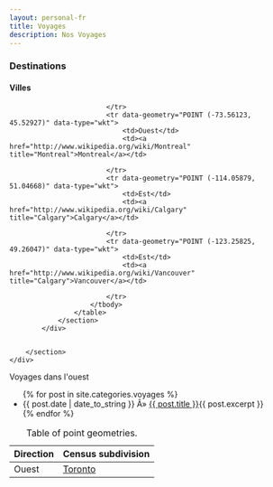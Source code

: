 ```yaml
---  
layout: personal-fr  
title: Voyages 
description: Nos Voyages  
---  
```


<div id="mygeomap" class="wb-geomap position"	data-wb-geomap='{
		"tables": [{
			"id": "cities",
			"zoom": true,
			"tab": false,
			"popups": true,
			"visible": true,
			"popupsInfo": {
				"id": "citiesPopup",
				"height": 200,
				"width": 300,
				"close": true,
				"content": "<div style=\"white-space:nowrap;\"><p><strong>Census subdivision: </strong>_Census subdivision<div><a href=\"#\" class=\"button\" role=\"button\" title=\"Zoom to city\" aria-label=\"Zoom to city\" onclick=\"wb.doc.zoomFeature()\">Zoom to city</a></div></div>"
			},
			"style": {
				"type": "rule",
				"rule": [
				{
					"field": "Direction",
					"value": ["Ouest"],
					"filter": "EQUAL_TO",
					"init": {
						"strokeColor": "#0083f5",
						"fillColor": "#57a8f0",
						"pointRadius": 8,
						"fillOpacity": 0.80,
						"strokeWidth": 1.0
					}
				},
				{
					"field": "Direction",
					"value": ["Est"],
					"filter": "EQUAL_TO",
					"init": {
						"strokeColor": "#F90",
						"fillColor": "#F90",
						"pointRadius": 8,
						"fillOpacity": 0.80,
						"strokeWidth": 1.0
					}
				}
			]}
		}]
	}'>

  <div class="row">
    <div class="col-md-9">
      <div class="wb-geomap-map">
      </div>
  </div>
  <div class="row">
		<section>
			<div class="wb-geomap-layers col-md-12">
				<h3>Destinations</h3>
				<section>
					<h4>Villes</h4>
					<table id="cities" aria-label="Points" class="table wb-tables">
						<caption>
							Table of point geometries.
						</caption>
						<thead>
							<tr>
								<th>Direction</th>
								<th>Census subdivision</th>
							</tr>
						</thead>
						<tbody>
							<tr data-geometry="POINT (-79.3847, 43.6476)" data-type="wkt">
								<td>Ouest</td>
								<td><a href="http://www.wikipedia.org/wiki/Toronto" title="Toronto">Toronto</a></td>

							</tr>
							<tr data-geometry="POINT (-73.56123, 45.52927)" data-type="wkt">
								<td>Ouest</td>
								<td><a href="http://www.wikipedia.org/wiki/Montreal" title="Montreal">Montreal</a></td>
								
							</tr>
							<tr data-geometry="POINT (-114.05879, 51.04668)" data-type="wkt">
								<td>Est</td>
								<td><a href="http://www.wikipedia.org/wiki/Calgary" title="Calgary">Calgary</a></td>
								
							</tr>
							<tr data-geometry="POINT (-123.25825, 49.26047)" data-type="wkt">
								<td>Est</td>
								<td><a href="http://www.wikipedia.org/wiki/Vancouver" title="Calgary">Vancouver</a></td>
								
							</tr>
						</tbody>
					</table>
				</section>
			</div>

			
		</section>
	</div>
</div>


 Voyages dans l'ouest
 <ul class="posts">
   {% for post in site.categories.voyages %}
     <li><span>{{ post.date | date_to_string }}</span> Â» <a href="{{ post.url }}" title="{{ post.title }}">{{ post.title }}</a>{{ post.excerpt }}</li>
   {% endfor %}
 </ul>

